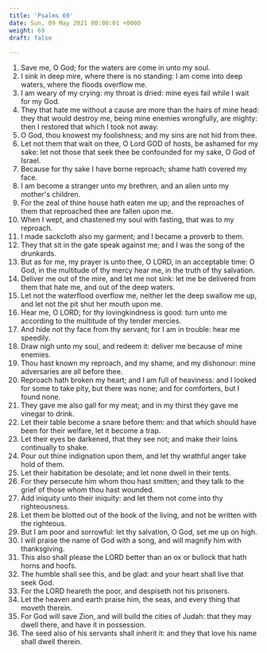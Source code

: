 ```yaml
---
title: 'Psalms 69'
date: Sun, 09 May 2021 00:00:01 +0000
weight: 69
draft: false
  
---
```


1. Save me, O God; for the waters are come in unto my soul.
2. I sink in deep mire, where there is no standing: I am come into deep waters, where the floods overflow me.
3. I am weary of my crying: my throat is dried: mine eyes fail while I wait for my God.
4. They that hate me without a cause are more than the hairs of mine head: they that would destroy me, being mine enemies wrongfully, are mighty: then I restored that which I took not away.
5. O God, thou knowest my foolishness; and my sins are not hid from thee.
6. Let not them that wait on thee, O Lord GOD of hosts, be ashamed for my sake: let not those that seek thee be confounded for my sake, O God of Israel.
7. Because for thy sake I have borne reproach; shame hath covered my face.
8. I am become a stranger unto my brethren, and an alien unto my mother's children.
9. For the zeal of thine house hath eaten me up; and the reproaches of them that reproached thee are fallen upon me.
10. When I wept, and chastened my soul with fasting, that was to my reproach.
11. I made sackcloth also my garment; and I became a proverb to them.
12. They that sit in the gate speak against me; and I was the song of the drunkards.
13. But as for me, my prayer is unto thee, O LORD, in an acceptable time: O God, in the multitude of thy mercy hear me, in the truth of thy salvation.
14. Deliver me out of the mire, and let me not sink: let me be delivered from them that hate me, and out of the deep waters.
15. Let not the waterflood overflow me, neither let the deep swallow me up, and let not the pit shut her mouth upon me.
16. Hear me, O LORD; for thy lovingkindness is good: turn unto me according to the multitude of thy tender mercies.
17. And hide not thy face from thy servant; for I am in trouble: hear me speedily.
18. Draw nigh unto my soul, and redeem it: deliver me because of mine enemies.
19. Thou hast known my reproach, and my shame, and my dishonour: mine adversaries are all before thee.
20. Reproach hath broken my heart; and I am full of heaviness: and I looked for some to take pity, but there was none; and for comforters, but I found none.
21. They gave me also gall for my meat; and in my thirst they gave me vinegar to drink.
22. Let their table become a snare before them: and that which should have been for their welfare, let it become a trap.
23. Let their eyes be darkened, that they see not; and make their loins continually to shake.
24. Pour out thine indignation upon them, and let thy wrathful anger take hold of them.
25. Let their habitation be desolate; and let none dwell in their tents.
26. For they persecute him whom thou hast smitten; and they talk to the grief of those whom thou hast wounded.
27. Add iniquity unto their iniquity: and let them not come into thy righteousness.
28. Let them be blotted out of the book of the living, and not be written with the righteous.
29. But I am poor and sorrowful: let thy salvation, O God, set me up on high.
30. I will praise the name of God with a song, and will magnify him with thanksgiving.
31. This also shall please the LORD better than an ox or bullock that hath horns and hoofs.
32. The humble shall see this, and be glad: and your heart shall live that seek God.
33. For the LORD heareth the poor, and despiseth not his prisoners.
34. Let the heaven and earth praise him, the seas, and every thing that moveth therein.
35. For God will save Zion, and will build the cities of Judah: that they may dwell there, and have it in possession.
36. The seed also of his servants shall inherit it: and they that love his name shall dwell therein.
